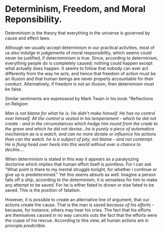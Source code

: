 # Determinism, Freedom, and Moral Reponsibility.

Determinism is the theory that everything in the universe is governed by cause and effect laws. 

Although we usually accept determinism in our practical activities, most of us also indulge in judgements of moral responsibility, which seems could never be justified, if determiminism is true. Since, according to determinism, everything people do is completely caused;  nothing could happen except what actually does happen. It seems to follow that nobody can ever act differently from the way he acts, and hence that freedom of action must be an illusion and that human beings are never properly accountable for their conduct. Alternatively, if freedom is not an illusion, then determinism must be false. 

Similar sentiments are expressesd by Mark Twain in his book "Reflections on Religion:

*Man is not blame for what he is. He didn't make himself. He has no control over himself. All the control is vested in his temperament - which he did not create - and in the circumstances which hedge  him round from the crade to the grave and which he did not devise...he is purely a piece of automatica mechanism as is a watch, and  can no more dictate or influence his actions than can the watch. he is a subject of pity, not blame - and not contempt. He is flung head over heels into this world without ever a chance to decline....*

When determinism is stated in this way it appears as a paralyszing doctorine which implies that human effort itself is pointless. For I can ask "What point is there to my mental struggle tonight, for whether i continue or give up is predetermined." Yet this seems absurb as well. Imagine a person falls off a ship, according to the determinism, it is senseless for him to make any attempt to be saved. For he is either fated to drown or else fated to be saved. This is the position of fatalism.  

However, it is possible to create an alternative line of argument, that our actions create the cause. That is the man is saved *because of his efforts* - because, for instance,  others may hear his cries. The fact that his efforts are themselves  caused in no way cancels outs the fact that the efforts were the cuase of his rescue. According to this view, all human actions are in principle *predictible*. 



